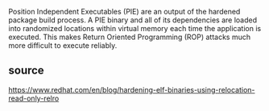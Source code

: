 Position Independent Executables (PIE) are an output of the hardened package build process. A PIE binary and all of its dependencies are loaded into randomized locations within virtual memory each time the application is executed. This makes Return Oriented Programming (ROP) attacks much more difficult to execute reliably.

## source

https://www.redhat.com/en/blog/hardening-elf-binaries-using-relocation-read-only-relro
